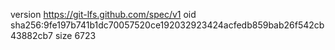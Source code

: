 version https://git-lfs.github.com/spec/v1
oid sha256:9fe197b741b1dc70057520ce192032923424acfedb859bab26f542cb43882cb7
size 6723
